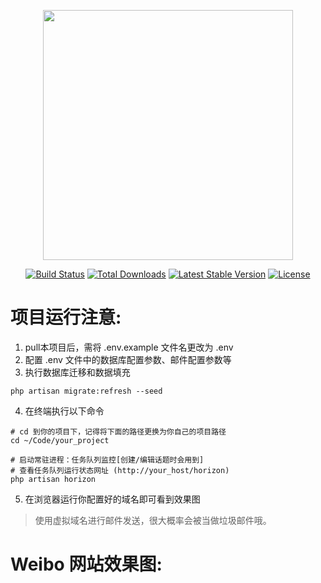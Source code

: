 <p align="center"><img src="https://res.cloudinary.com/dtfbvvkyp/image/upload/v1566331377/laravel-logolockup-cmyk-red.svg" width="400"></p>

<p align="center">
<a href="https://travis-ci.org/laravel/framework"><img src="https://travis-ci.org/laravel/framework.svg" alt="Build Status"></a>
<a href="https://packagist.org/packages/laravel/framework"><img src="https://poser.pugx.org/laravel/framework/d/total.svg" alt="Total Downloads"></a>
<a href="https://packagist.org/packages/laravel/framework"><img src="https://poser.pugx.org/laravel/framework/v/stable.svg" alt="Latest Stable Version"></a>
<a href="https://packagist.org/packages/laravel/framework"><img src="https://poser.pugx.org/laravel/framework/license.svg" alt="License"></a>
</p>

# 项目运行注意:
1. pull本项目后，需将 .env.example 文件名更改为 .env
2. 配置 .env 文件中的数据库配置参数、邮件配置参数等
3. 执行数据库迁移和数据填充
```
php artisan migrate:refresh --seed
```
4. 在终端执行以下命令
```
# cd 到你的项目下，记得将下面的路径更换为你自己的项目路径
cd ~/Code/your_project

# 启动常驻进程：任务队列监控[创建/编辑话题时会用到]
# 查看任务队列运行状态网址 (http://your_host/horizon)
php artisan horizon

```
5. 在浏览器运行你配置好的域名即可看到效果图
> 使用虚拟域名进行邮件发送，很大概率会被当做垃圾邮件哦。

# Weibo 网站效果图:
<!-- ![未登录首页](https://) -->
<!-- ![已登录首页](https://) -->
